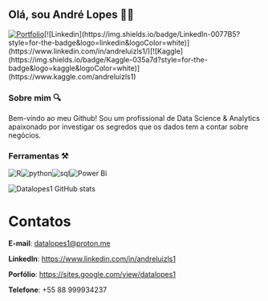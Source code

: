 ## Olá, sou André Lopes 👨‍💻
[![Portfolio](https://img.shields.io/badge/Medium-12100E?style=for-the-badge&logo=medium&logoColor=white)]([https://bit.ly/portfolio_andreluizls1](https://medium.com/@datalopes1))[![Linkedin](https://img.shields.io/badge/LinkedIn-0077B5?style=for-the-badge&logo=linkedin&logoColor=white)](https://www.linkedin.com/in/andreluizls1/)[![Kaggle](https://img.shields.io/badge/Kaggle-035a7d?style=for-the-badge&logo=kaggle&logoColor=white)](https://www.kaggle.com/andreluizls1)

### Sobre mim 🔍
Bem-vindo ao meu Github! Sou um profissional de Data Science & Analytics apaixonado por investigar os segredos que os dados tem a contar sobre negócios. 

### Ferramentas ⚒️
![R](https://img.shields.io/badge/r-%23276DC3.svg?style=for-the-badge&logo=r&logoColor=white)![python](https://img.shields.io/badge/Python-3776AB?style=for-the-badge&logo=python&logoColor=white)![sql](https://img.shields.io/badge/PostgreSQL-316192?style=for-the-badge&logo=postgresql&logoColor=white)![Power Bi](https://img.shields.io/badge/power_bi-F2C811?style=for-the-badge&logo=powerbi&logoColor=black)

![Datalopes1 GitHub stats](https://github-readme-stats.vercel.app/api?username=datalopes1&show_icons=true&theme=tokyonight)

# Contatos
**E-mail**: datalopes1@proton.me

**LinkedIn**: https://www.linkedin.com/in/andreluizls1

**Porfólio**: https://sites.google.com/view/datalopes1

**Telefone**: +55 88 999934237


